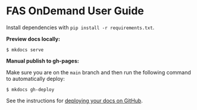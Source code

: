 # FAS OnDemand User Guide

Install dependencies with `pip install -r requirements.txt`.

**Preview docs locally:**

```
$ mkdocs serve
```

**Manual publish to gh-pages:**

Make sure you are on the `main` branch and then run the following command to
automatically deploy:

```
$ mkdocs gh-deploy
```

See the instructions for [deploying your docs on GitHub](http://www.mkdocs.org/user-guide/deploying-your-docs/).
